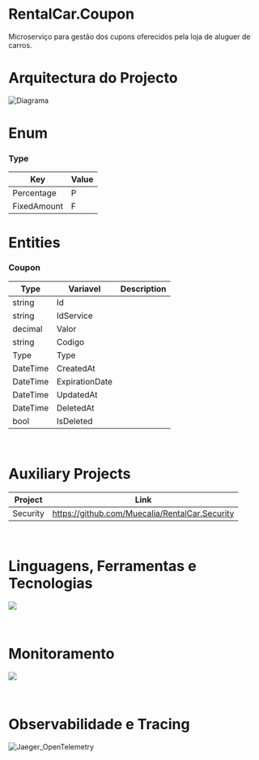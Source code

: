 # RentalCar.Coupon
Microserviço para gestão dos cupons oferecidos pela loja de aluguer de carros.

# Arquitectura do Projecto
![Diagrama](https://github.com/user-attachments/assets/3f4e648a-f0dd-4e5f-b633-d5fdbe90098a)


# Enum
### Type
| Key          | Value   |
|--------------|---------|
| Percentage   |   P     |
| FixedAmount  |   F     |


# Entities
### Coupon
| Type         | Variavel          | Description |
|--------------|-------------------|-------------|
| string       |   Id              |             |
| string       |   IdService       |             |
| decimal      |   Valor           |             |
| string       |   Codigo          |             |
| Type         |   Type            |             |
| DateTime     |   CreatedAt       |             |
| DateTime     |   ExpirationDate  |             |
| DateTime     |   UpdatedAt       |             |
| DateTime     |   DeletedAt       |             |
| bool         |   IsDeleted       |             |
<br/>

# Auxiliary Projects
| Project      | Link       | 
|--------------|----------------------------------------------------|
| Security     | https://github.com/Muecalia/RentalCar.Security     |

<br/>

# Linguagens, Ferramentas e Tecnologias
<div align="left">
  <p align="left">
    <a href="https://go-skill-icons.vercel.app/">
      <img src="https://go-skill-icons.vercel.app/api/icons?i=cs,dotnet,mysql,rabbitmq,git,kubernetes,docker,sonarqube,swagger,postman,githubactions,aws" />
    </a>
  </p>
</div> <br/>

# Monitoramento
<div align="left">
  <p align="left">
    <a href="https://go-skill-icons.vercel.app/">
      <img src="https://go-skill-icons.vercel.app/api/icons?i=prometheus,grafana" />
    </a>
  </p>
</div> <br/>

# Observabilidade e Tracing
![Jaeger_OpenTelemetry](https://github.com/user-attachments/assets/bac7e17b-c42c-48a8-83ab-c0c3c1b0f3dc)

<br/>

